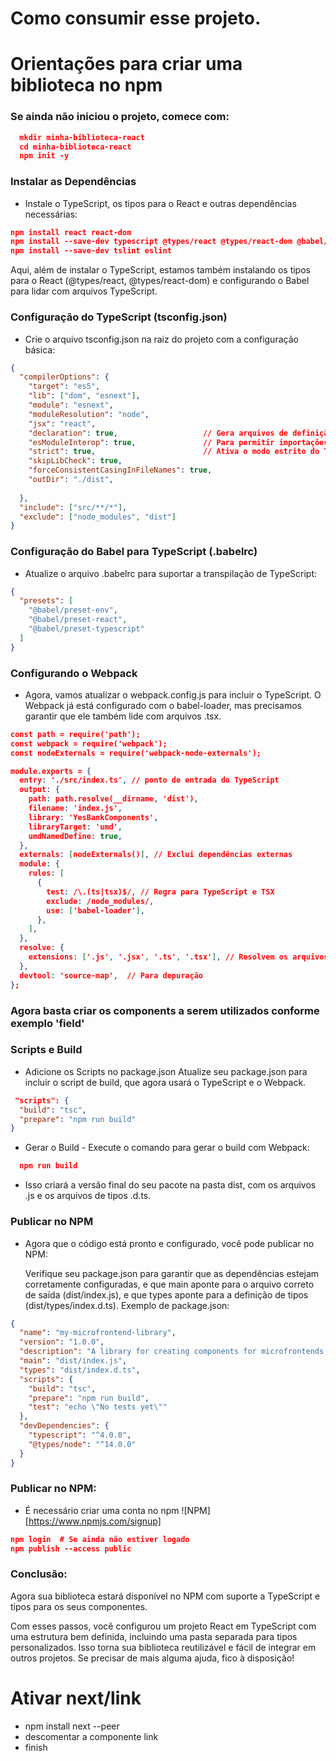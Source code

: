 # Como consumir esse projeto.

# Orientações para criar uma biblioteca no npm

### Se ainda não iniciou o projeto, comece com:

```json
  mkdir minha-biblioteca-react
  cd minha-biblioteca-react
  npm init -y
```


### Instalar as Dependências
* Instale o TypeScript, os tipos para o React e outras dependências necessárias:
```json
npm install react react-dom
npm install --save-dev typescript @types/react @types/react-dom @babel/preset-typescript babel-loader @babel/core @babel/preset-env @babel/preset-react webpack webpack-cli webpack-node-externals
npm install --save-dev tslint eslint

```
Aqui, além de instalar o TypeScript, estamos também instalando os tipos para o React (@types/react, @types/react-dom) e configurando o Babel para lidar com arquivos TypeScript.


### Configuração do TypeScript (tsconfig.json)
* Crie o arquivo tsconfig.json na raiz do projeto com a configuração básica:

```json
{
  "compilerOptions": {
    "target": "es5",
    "lib": ["dom", "esnext"],
    "module": "esnext",
    "moduleResolution": "node",
    "jsx": "react",
    "declaration": true,                   // Gera arquivos de definição (.d.ts)
    "esModuleInterop": true,               // Para permitir importações default em módulos ComamonJS
    "strict": true,                        // Ativa o modo estrito do TypeScript
    "skipLibCheck": true,
    "forceConsistentCasingInFileNames": true,
    "outDir": "./dist",
    
  },
  "include": ["src/**/*"],
  "exclude": ["node_modules", "dist"]
}

```


###  Configuração do Babel para TypeScript (.babelrc)
* Atualize o arquivo .babelrc para suportar a transpilação de TypeScript:
```json
{
  "presets": [
    "@babel/preset-env",
    "@babel/preset-react",
    "@babel/preset-typescript"
  ]
}

```

###  Configurando o Webpack
* Agora, vamos atualizar o webpack.config.js para incluir o TypeScript. O Webpack já está configurado com o babel-loader, mas precisamos garantir que ele também lide com arquivos .tsx.

```json
const path = require('path');
const webpack = require('webpack');
const nodeExternals = require('webpack-node-externals');

module.exports = {
  entry: './src/index.ts', // ponto de entrada do TypeScript
  output: {
    path: path.resolve(__dirname, 'dist'),
    filename: 'index.js',
    library: 'YesBankComponents',
    libraryTarget: 'umd',
    umdNamedDefine: true,
  },
  externals: [nodeExternals()], // Exclui dependências externas
  module: {
    rules: [
      {
        test: /\.(ts|tsx)$/, // Regra para TypeScript e TSX
        exclude: /node_modules/,
        use: ['babel-loader'],
      },
    ],
  },
  resolve: {
    extensions: ['.js', '.jsx', '.ts', '.tsx'], // Resolvem os arquivos TS
  },
  devtool: 'source-map',  // Para depuração
};

```

### Agora basta criar os components a serem utilizados conforme exemplo 'field'



### Scripts e Build
  * Adicione os Scripts no package.json
  Atualize seu package.json para incluir o script de build, que agora usará o TypeScript e o Webpack.

  ```json
   "scripts": {
    "build": "tsc",
    "prepare": "npm run build"
  }

  ```

  * Gerar o Build - Execute o comando para gerar o build com Webpack:
  ```json
    npm run build
  ```

  *  Isso criará a versão final do seu pacote na pasta dist, com os arquivos .js e os arquivos de tipos .d.ts.



### Publicar no NPM

* Agora que o código está pronto e configurado, você pode publicar no NPM:

  Verifique seu package.json para garantir que as dependências estejam corretamente configuradas, e que main aponte para o arquivo correto de saída (dist/index.js), e que types aponte para a definição de tipos (dist/types/index.d.ts).
  Exemplo de package.json:

```json
{
  "name": "my-microfrontend-library",
  "version": "1.0.0",
  "description": "A library for creating components for microfrontends.",
  "main": "dist/index.js",
  "types": "dist/index.d.ts",
  "scripts": {
    "build": "tsc",
    "prepare": "npm run build",
    "test": "echo \"No tests yet\""
  },
  "devDependencies": {
    "typescript": "^4.0.0",
    "@types/node": "^14.0.0"
  }
}

```  


### Publicar no NPM:
* É necessário criar uma conta no npm ![NPM][https://www.npmjs.com/signup]
```json
npm login  # Se ainda não estiver logado
npm publish --access public

```


### Conclusão:

Agora sua biblioteca estará disponível no NPM com suporte a TypeScript e tipos para os seus componentes.

Com esses passos, você configurou um projeto React em TypeScript com uma estrutura bem definida, incluindo uma pasta separada para tipos personalizados. Isso torna sua biblioteca reutilizável e fácil de integrar em outros projetos. Se precisar de mais alguma ajuda, fico à disposição!



# Ativar next/link 
* npm install next --peer
* descomentar a componente link
* finish
